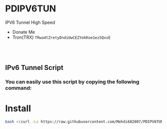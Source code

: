 # PDIPV6TUN
IPV6 Tunnel High Speed

- Donate Me
- Tron(TRX) `TRwa4tZretyDndiUwCEZYokKoe1ezSQxsE`
</br>
</br>

## IPv6 Tunnel Script
### You can easily use this script by copying the following command:
# Install

```bash
bash <(curl -Ls https://raw.githubusercontent.com/Mehdi682007/PDIPV6TUN/main/install.sh)

```
